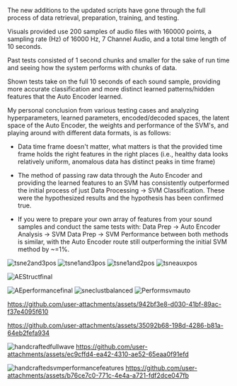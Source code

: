 The new additions to the updated scripts have gone through the 
full process of data retrieval, preparation, training, and testing.

Visuals provided use 200 samples of audio files with 
160000 points, a sampling rate (Hz) of 16000 Hz, 7 Channel Audio,
and a total time length of 10 seconds.

Past tests consisted of 1 second chunks and smaller for the sake
of run time and seeing how the system performs with
chunks of data.

Shown tests take on the full 10 seconds of each sound sample,
providing more accurate classification and more distinct
learned patterns/hidden features that the Auto Encoder learned.

My personal conclusion from various testing cases and analyzing 
hyperparameters, learned parameters, encoded/decoded spaces,
the latent space of the Auto Encoder, the weights and performance of the SVM's,
and playing around with different data formats, is as follows:

- Data time frame doesn't matter, what matters is that the provided 
time frame holds the right features in the right places
(i.e., healthy data looks relatively uniform, 
anomalous data has distinct peaks in time frame)

- The method of passing raw data through the Auto Encoder
and providing the learned features to an SVM has consistently
outperformed the initial process of just 
Data Processing -> SVM Classification. These were the 
hypothesized results and the hypothesis has been confirmed
true.

- If you were to prepare your own array of features from 
your sound samples and conduct the same tests with:
Data Prep -> Auto Encoder Analysis -> SVM
Data Prep -> SVM
Performance between both methods is similar, with 
the Auto Encoder route still outperforming the
initial SVM method by ~=1%.

![tsne2and3pos](https://github.com/user-attachments/assets/c85ef479-62e0-4b9d-83db-eba8cc332149)
![tsne1and3pos](https://github.com/user-attachments/assets/907265ca-43b2-4c3b-a367-4db1a372b6f6)
![tsne1and2pos](https://github.com/user-attachments/assets/b95045c0-0f8c-4406-8c3b-942de30bcc8d)
![tsneauxpos](https://github.com/user-attachments/assets/263d299a-e491-400a-92ba-1e1b69dafc0a)

![AEStructfinal](https://github.com/user-attachments/assets/7c8c81ba-e0ee-4088-8565-65c922f64643)

![AEperformancefinal](https://github.com/user-attachments/assets/20c2d5d6-fa3a-45f0-b6b8-646eba65e39d)
![sneclustbalanced](https://github.com/user-attachments/assets/e227848e-cefa-4ef2-82c8-bebd413cc8a1)
![Performsvmauto](https://github.com/user-attachments/assets/9e56b479-39e1-471d-a80a-ce640047c7ba)


https://github.com/user-attachments/assets/942bf3e8-d030-41bf-89ac-f37e4095f610

https://github.com/user-attachments/assets/35092b68-198d-4286-b81a-64eb2fefa934



![handcraftedfullwave](https://github.com/user-attachments/assets/f10cd2b8-d96e-4588-b825-b54f729c53d7)
https://github.com/user-attachments/assets/ec9cffd4-ea42-4310-ae52-65eaa0f91efd

![handcraftedsvmperformancefeatures](https://github.com/user-attachments/assets/f8c5cef3-c270-4ab6-b719-c46b5b24dbac)
https://github.com/user-attachments/assets/b76ce7c0-771c-4e4a-a721-fdf2dce047fb


